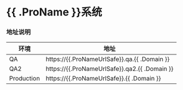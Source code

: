 {{ .ProName }}系统
================

### 地址说明
| 环境         | 地址                                                         |
| ------------ | ------------------------------------------------------------ |
| QA           | https://{{.ProNameUrlSafe}}.qa.{{ .Domain }}                 |
| QA2          | https://{{.ProNameUrlSafe}}.qa2.{{ .Domain }}                |
| Production   | https://{{.ProNameUrlSafe}}.{{ .Domain }}                    |


